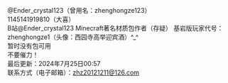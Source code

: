 @Ender_crystal123（曾用名：zhenghongze123）                                                        
1145141919810（大喜）                                                                             
B站@Ender_crystal123                                                                            Minecraft著名材质包作者（存疑）
基岩版玩家代号：zhenghongze1（头像：西园寺高举迎宾酒）^_^                                               
暂时没有包可用                                                                                      
不要催力！                                                                                         
最后更新：2024年7月25日00:57                                                                        
联系方式（电子邮箱）：zhz20121211@126.com
<!-- Start of CuterCounter Code -->
<a href="https://www.cutercounter.com/" target="_blank"><img src="https://www.cutercounter.com/hits.php?id=huxpqxcx&nd=6&style=27" border="0" alt=""></a>
<!-- End of CuterCounter Code -->
